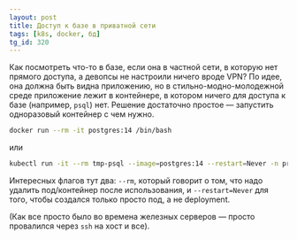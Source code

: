```yaml
---
layout: post
title: Доступ к базе в приватной сети
tags: [k8s, docker, бд]
tg_id: 320
---
```

Как посмотреть что-то в базе, если она в частной сети, в которую нет прямого доступа, а девопсы не настроили ничего вроде VPN? По идее, она должна быть видна приложению, но в стильно-модно-молодежной среде приложение лежит в контейнере, в котором ничего для доступа к базе (например, `psql`) нет. 
Решение достаточно простое — запустить одноразовый контейнер с чем нужно.
```sh
docker run --rm -it postgres:14 /bin/bash
```
или
```sh
kubectl run -it --rm tmp-psql --image=postgres:14 --restart=Never -n prod --command /bin/bash
```
Интересных флагов тут два: `--rm`, который говорит о том, что надо удалить под/контейнер после использования, и `--restart=Never` для того, чтобы создался только просто под, а не deployment.

(Как все просто было во времена железных серверов — просто провалился через `ssh` на хост и все).

